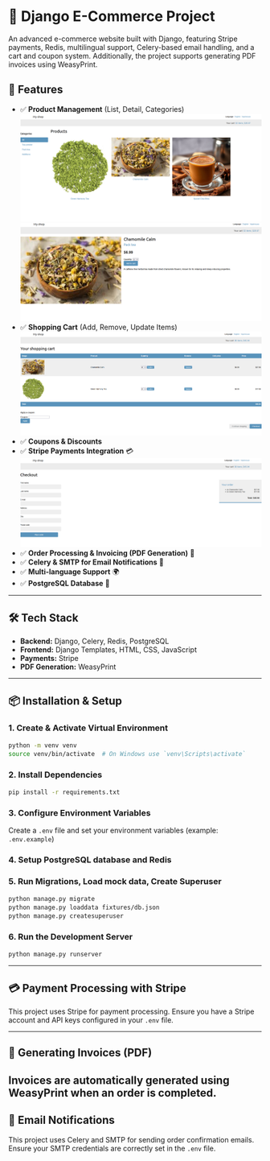 # 🛒 Django E-Commerce Project

An advanced e-commerce website built with Django, featuring Stripe payments, Redis, multilingual support, Celery-based email handling, and a cart and coupon system. Additionally, the project supports generating PDF invoices using WeasyPrint.

## 🚀 Features

- ✅ **Product Management** (List, Detail, Categories)
![Checkout](./website2.png)
![Checkout](./website3.png)
- ✅ **Shopping Cart** (Add, Remove, Update Items)
![Checkout](./website4.png)
- ✅ **Coupons & Discounts**
- ✅ **Stripe Payments Integration** 💳
![Checkout](./website1.png)
- ✅ **Order Processing & Invoicing (PDF Generation)** 🧾
- ✅ **Celery & SMTP for Email Notifications** 📧
- ✅ **Multi-language Support** 🌍
- ✅ **PostgreSQL Database** 🐘

---

## 🛠 Tech Stack

- **Backend:** Django, Celery, Redis, PostgreSQL
- **Frontend:** Django Templates, HTML, CSS, JavaScript
- **Payments:** Stripe
- **PDF Generation:** WeasyPrint

---

## 📦 Installation & Setup

### 1. Create & Activate Virtual Environment
```bash
python -m venv venv
source venv/bin/activate  # On Windows use `venv\Scripts\activate`
```

### 2. Install Dependencies
```bash
pip install -r requirements.txt
```

### 3. Configure Environment Variables
Create a `.env` file and set your environment variables (example: `.env.example`)

### 4. Setup PostgreSQL database and Redis

### 5. Run Migrations, Load mock data, Create Superuser
```bash
python manage.py migrate
python manage.py loaddata fixtures/db.json
python manage.py createsuperuser
```

### 6. Run the Development Server
```bash
python manage.py runserver
```

---

## 💳 Payment Processing with Stripe
This project uses Stripe for payment processing. Ensure you have a Stripe account and API keys configured in your `.env` file.

---

## 📄 Generating Invoices (PDF)
Invoices are automatically generated using WeasyPrint when an order is completed.
---

## 📧 Email Notifications
This project uses Celery and SMTP for sending order confirmation emails. Ensure your SMTP credentials are correctly set in the `.env` file.
